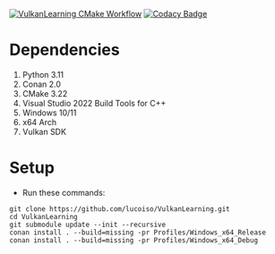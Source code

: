 [![VulkanLearning CMake Workflow](https://github.com/lucoiso/VulkanLearning/actions/workflows/cmake-single-platform.yml/badge.svg)](https://github.com/lucoiso/VulkanLearning/actions/workflows/cmake-single-platform.yml)
[![Codacy Badge](https://app.codacy.com/project/badge/Grade/121e8e09a8b84b6d854fc12fff70ae38)](https://app.codacy.com/gh/lucoiso/VulkanLearning/dashboard?utm_source=gh&utm_medium=referral&utm_content=&utm_campaign=Badge_grade)

# Dependencies
1.  Python 3.11 
2.  Conan 2.0 
3.  CMake 3.22 
4.  Visual Studio 2022 Build Tools for C++ 
5.  Windows 10/11 
6.  x64 Arch 
7.  Vulkan SDK 

# Setup
-   Run these commands:  
```
git clone https://github.com/lucoiso/VulkanLearning.git
cd VulkanLearning
git submodule update --init --recursive
conan install . --build=missing -pr Profiles/Windows_x64_Release
conan install . --build=missing -pr Profiles/Windows_x64_Debug
```
